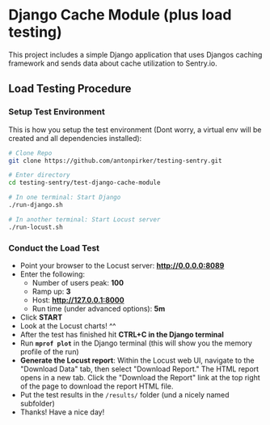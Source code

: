 # Django Cache Module (plus load testing)

This project includes a simple Django application that uses 
Djangos caching framework and sends data about cache utilization
to Sentry.io.

## Load Testing Procedure

### Setup Test Environment

This is how you setup the test environment (Dont worry, a virtual env will be created 
and all dependencies installed): 

```bash
# Clone Repo
git clone https://github.com/antonpirker/testing-sentry.git

# Enter directory
cd testing-sentry/test-django-cache-module

# In one terminal: Start Django
./run-django.sh

# In another terminal: Start Locust server
./run-locust.sh
```

### Conduct the Load Test

- Point your browser to the Locust server: **http://0.0.0.0:8089**
- Enter the following:
    - Number of users peak: **100**
    - Ramp up: **3**
    - Host: **http://127.0.0.1:8000**
    - Run time (under advanced options): **5m**
- Click **START**
- Look at the Locust charts! ^^
- After the test has finished hit **CTRL+C in the Django terminal**
- Run **`mprof plot`** in the Django terminal (this will show you the memory profile of the run)
- **Generate the Locust report**: Within the Locust web UI, navigate to the "Download Data" tab, 
  then select "Download Report." The HTML report opens in a new tab. Click the 
  "Download the Report" link at the top right of the page to download the report HTML file.
- Put the test results in the `/results/` folder (und a nicely named subfolder)
- Thanks! Have a nice day!